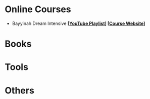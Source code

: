 # Online Courses

- Bayyinah Dream Intensive **[[YouTube Playlist](https://www.youtube.com/playlist?list=PLutdSTmJ7bAKZdXPAjG3-T7OuByMRYa6z)] [[Course Website](https://www.dreamworldwide.net/study-resource)]**

# Books



# Tools



# Others